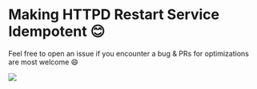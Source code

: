 # Making HTTPD Restart Service Idempotent :blush:

Feel free to open an issue if you encounter a bug & PRs for optimizations are most welcome :smile:

![](https://visitor-badge.glitch.me/badge?page_id=24-komal.ansible_idempotence)

